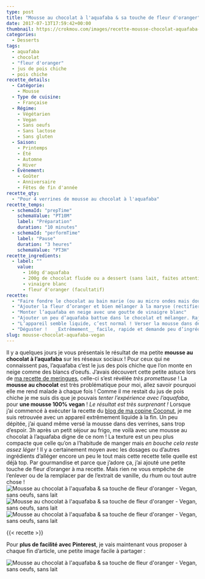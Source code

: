 ```yaml
---
type: post
title: "Mousse au chocolat à l'aquafaba & sa touche de fleur d'oranger"
date: 2017-07-13T17:59:42+00:00
thumbnail: https://crokmou.com/images/recette-mousse-chocolat-aquafaba-sans-oeufs-fleur-oranger-crokmou-blog-cuisine-voyage-belgique-4.jpg
categories:
  - Desserts
tags:
  - aquafaba
  - chocolat
  - "fleur d'oranger"
  - jus de pois chiche
  - pois chiche
recette_details:
  - Catégorie:
    - Mousse
  - Type de cuisine:
    - Française  
  - Régime:
    - Végétarien
    - Vegan
    - Sans oeufs
    - Sans lactose
    - Sans gluten
  - Saison:
    - Printemps
    - Été
    - Automne
    - Hiver
  - Évènement:
    - Goûter
    - Anniversaire
    - Fêtes de fin d'année
recette_qty:
  - "Pour 4 verrines de mousse au chocolat à l'aquafaba"
recette_temps:
  - schemaId: "prepTime"
    schemaValue: "PT10M"
    label: "Préparation"
    duration: "10 minutes"
  - schemaId: "performTime"
    label: "Pause"
    duration: "3 heures"
    schemaValue: "PT3H"
recette_ingredients:
  - label: ""
    value:
      - 160g d'aquafaba
      - 200g de chocolat fluide ou a dessert (sans lait, faites attention aux étiquettes)
      - vinaigre blanc
      - fleur d'oranger (facultatif)
recette:
  - "Faire fondre le chocolat au bain marie (ou au micro ondes mais doucement pour ne pas brûler le chocolat)"
  - "Ajouter la fleur d’oranger et bien mélanger à la maryse (rectifier la quantité si besoin)"
  - "Monter l’aquafaba en neige avec une goutte de vinaigre blanc"
  - "Ajouter un peu d’aquafaba battue dans le chocolat et mélanger. Rajouter peu à peu le reste de la mousse."
  - "L’appareil semble liquide, c’est normal ! Verser la mousse dans des verrines et laisser reposer au frigo 3h minimum."
  - "Déguster !   _Extrêmement__ facile, rapide et demande peu d’ingrédients_. Moi c’est une recette qui me va plutôt bien. Voyez comme je suis flemmarde en ce moment, [mes falafels de la semaine dernière](http://www.crokmou.com/2017/07/falafels-vegan-rapides-delicieux) reposent sur le même principe : **vite fait, bien fait** !"
slug: mousse-chocolat-aquafaba-vegan
---
```


Il y a quelques jours je vous présentais le résultat de ma petite **mousse au chocolat à l’aquafaba** sur les réseaux sociaux ! Pour ceux qui ne connaissent pas, l’aquafaba c’est le jus des pois chiche que l’on monte en neige comme des blancs d’oeufs. J’avais découvert cette petite astuce lors de [ma recette de meringues](http://www.crokmou.com/2017/03/meringues-sans-oeufs-vegan-au-jus-de-pois-chiche), celle-ci s’est révélée _très prometteuse_ ! La **mousse au chocolat** est très problématique pour moi, allez savoir pourquoi elle me rend malade à chaque fois ! Comme il me restait du jus de pois chiche je me suis dis que je pouvais _tenter l’expérience avec l’aquafaba_, pour **une mousse 100% vegan** ! _Le résultat est très surprenant !_ Lorsque j’ai commencé à exécuter la recette du [blog de ma copine Coconut](https://www.lecoconutblog.com/2017/02/mousse-chocolat-a-laquafaba/), je me suis retrouvée avec un appareil extrêmement liquide à la fin. Un peu dépitée, j’ai quand même versé la mousse dans des verrines, sans trop d’espoir. 3h après un petit séjour au frigo, me voilà avec une mousse au chocolat à l’aquafaba digne de ce nom ! La texture est un peu plus compacte que celle qu’on a l’habitude de manger mais _en bouche cela reste assez léger_ ! Il y a certainement moyen avec les dosages ou d’autres ingrédients d’alléger encore un peu le tout mais cette recette telle quelle est déjà top. Par gourmandise et parce que j’adore ça, j’ai ajouté une petite touche de fleur d’oranger à ma recette. Mais rien ne vous empêche de l’enlever ou de la remplacer par de l’extrait de vanille, du rhum ou tout autre chose !   ![Mousse au chocolat à l'aquafaba & sa touche de fleur d'oranger - Vegan, sans oeufs, sans lait](https://crokmou.com/images/recette-mousse-chocolat-aquafaba-sans-oeufs-fleur-oranger-crokmou-blog-cuisine-voyage-belgique-1.jpg "Mousse au chocolat à l'aquafaba & sa touche de fleur d'oranger - Vegan, sans oeufs, sans lait") ![Mousse au chocolat à l'aquafaba & sa touche de fleur d'oranger - Vegan, sans oeufs, sans lait](https://crokmou.com/images/recette-mousse-chocolat-aquafaba-sans-oeufs-fleur-oranger-crokmou-blog-cuisine-voyage-belgique-3.jpg "Mousse au chocolat à l'aquafaba & sa touche de fleur d'oranger - Vegan, sans oeufs, sans lait")![Mousse au chocolat à l'aquafaba & sa touche de fleur d'oranger - Vegan, sans oeufs, sans lait](https://crokmou.com/images/recette-mousse-chocolat-aquafaba-sans-oeufs-fleur-oranger-crokmou-blog-cuisine-voyage-belgique.jpg "Mousse au chocolat à l'aquafaba & sa touche de fleur d'oranger - Vegan, sans oeufs, sans lait")

{{< recette >}}

Pour **plus de facilité avec Pinterest**, je vais maintenant vous proposer à chaque fin d’article, une petite image facile à partager :

![Mousse au chocolat à l'aquafaba & sa touche de fleur d'oranger - Vegan, sans oeufs, sans lait](https://crokmou.com/images/recette-mousse-chocolat-aquafaba-sans-oeufs-fleur-oranger-crokmou-blog-cuisine-voyage-belgique-pinterest-400x900.jpg "Mousse au chocolat à l'aquafaba & sa touche de fleur d'oranger - Vegan, sans oeufs, sans lait. ")
